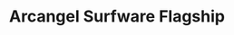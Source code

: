 ---
ee_id: '4396'
site: '1'
type: '2'
long_id: 2017-062 Arcangel Surfware Flagship
url: 2017-062-arcangel-surfware-flagship
title: Arcangel Surfware Flagship
year: '2018'
medium: Flagship store
commission:
dims: 32 sq meters
pitch: Flagship store. Ran 4 2 years in my home of Stavanger, Norway(!!!!). Thx 2
  all who stopped by.
ps:
live_url:
related:
youtube:
imgs: flagship-2017-062-database-jih--YsOT.jpg,flagship-2017-062-database-jih--4tEb.jpg,flagship-2017-062-database-jih--d87z.jpg,flagship-2017-062-database-jih--8Fus.jpg,flagship-2017-062-database-jih--eObU.jpg,flagship-2017-062-database-jih--GhMO.jpg,flagship-2017-062-database-jih--hjqV.jpg,flagship-2017-062-database-jih--rrqI.jpg,flagship-2017-062-database-jih--Kq09.jpg
subheading:
display_year: '2019'
download:
add_credit:
add_credits:
related_code:
layout: things-i-made
---